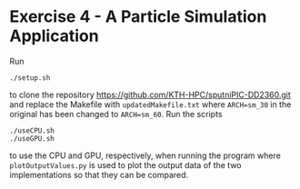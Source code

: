 # Exercise 4 - A Particle Simulation Application

Run

```
./setup.sh
```

to clone the repository https://github.com/KTH-HPC/sputniPIC-DD2360.git and replace the Makefile with `updatedMakefile.txt` where `ARCH=sm_30` in the original has been changed to `ARCH=sm_60`. Run the scripts

```
./useCPU.sh
./useGPU.sh
```

to use the CPU and GPU, respectively, when running the program where `plotOutputValues.py` is used to plot the output data of the two implementations so that they can be compared.
